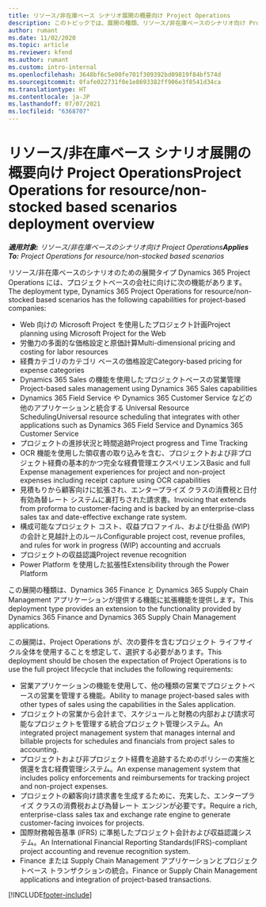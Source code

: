 ```yaml
---
title: リソース/非在庫ベース シナリオ展開の概要向け Project Operations
description: このトピックでは、展開の種類、リソース/非在庫ベースのシナリオ向け Project Operations について説明します。
author: rumant
ms.date: 11/02/2020
ms.topic: article
ms.reviewer: kfend
ms.author: rumant
ms.custom: intro-internal
ms.openlocfilehash: 3648bf6c5e00fe701f309392bd09819f84bf574d
ms.sourcegitcommit: 0fafe022731f0e1e8693382ff906e3f8541d34ca
ms.translationtype: HT
ms.contentlocale: ja-JP
ms.lasthandoff: 07/07/2021
ms.locfileid: "6368707"
---
```

# <a name="project-operations-for-resourcenon-stocked-based-scenarios-deployment-overview"></a><span data-ttu-id="69ba8-103">リソース/非在庫ベース シナリオ展開の概要向け Project Operations</span><span class="sxs-lookup"><span data-stu-id="69ba8-103">Project Operations for resource/non-stocked based scenarios deployment overview</span></span>

<span data-ttu-id="69ba8-104">_**適用対象:** リソース/非在庫ベースのシナリオ向け Project Operations_</span><span class="sxs-lookup"><span data-stu-id="69ba8-104">_**Applies To:** Project Operations for resource/non-stocked based scenarios_</span></span>

<span data-ttu-id="69ba8-105">リソース/非在庫ベースのシナリオのための展開タイプ Dynamics 365 Project Operations には、プロジェクトベースの会社に向けに次の機能があります。</span><span class="sxs-lookup"><span data-stu-id="69ba8-105">The deployment type, Dynamics 365 Project Operations for resource/non-stocked based scenarios has the following capabilities for project-based companies:</span></span>

- <span data-ttu-id="69ba8-106">Web 向けの Microsoft Project を使用したプロジェクト計画</span><span class="sxs-lookup"><span data-stu-id="69ba8-106">Project planning using Microsoft Project for the Web</span></span>
- <span data-ttu-id="69ba8-107">労働力の多面的な価格設定と原価計算</span><span class="sxs-lookup"><span data-stu-id="69ba8-107">Multi-dimensional pricing and costing for labor resources</span></span>
- <span data-ttu-id="69ba8-108">経費カテゴリのカテゴリ ベースの価格設定</span><span class="sxs-lookup"><span data-stu-id="69ba8-108">Category-based pricing for expense categories</span></span>
- <span data-ttu-id="69ba8-109">Dynamics 365 Sales の機能を使用したプロジェクトベースの営業管理</span><span class="sxs-lookup"><span data-stu-id="69ba8-109">Project-based sales management using Dynamics 365 Sales capabilities</span></span>
- <span data-ttu-id="69ba8-110">Dynamics 365 Field Service や Dynamics 365 Customer Service などの他のアプリケーションと統合する Universal Resource Scheduling</span><span class="sxs-lookup"><span data-stu-id="69ba8-110">Universal resource scheduling that integrates with other applications such as Dynamics 365 Field Service and Dynamics 365 Customer Service</span></span>
- <span data-ttu-id="69ba8-111">プロジェクトの進捗状況と時間追跡</span><span class="sxs-lookup"><span data-stu-id="69ba8-111">Project progress and Time Tracking</span></span>
- <span data-ttu-id="69ba8-112">OCR 機能を使用した領収書の取り込みを含む、プロジェクトおよび非プロジェクト経費の基本的かつ完全な経費管理エクスペリエンス</span><span class="sxs-lookup"><span data-stu-id="69ba8-112">Basic and full Expense management experiences for project and non-project expenses including receipt capture using OCR capabilities</span></span>
- <span data-ttu-id="69ba8-113">見積もりから顧客向けに拡張され、エンタープライズ クラスの消費税と日付有効為替レート システムに裏打ちされた請求書。</span><span class="sxs-lookup"><span data-stu-id="69ba8-113">Invoicing that extends from proforma to customer-facing and is backed by an enterprise-class sales tax and date-effective exchange rate system.</span></span>
- <span data-ttu-id="69ba8-114">構成可能なプロジェクト コスト、収益プロファイル、および仕掛品 (WIP) の会計と見越計上のルール</span><span class="sxs-lookup"><span data-stu-id="69ba8-114">Configurable project cost, revenue profiles, and rules for work in progress (WIP) accounting and accruals</span></span>
- <span data-ttu-id="69ba8-115">プロジェクトの収益認識</span><span class="sxs-lookup"><span data-stu-id="69ba8-115">Project revenue recognition</span></span>
- <span data-ttu-id="69ba8-116">Power Platform を使用した拡張性</span><span class="sxs-lookup"><span data-stu-id="69ba8-116">Extensibility through the Power Platform</span></span>

<span data-ttu-id="69ba8-117">この展開の種類は、Dynamics 365 Finance と Dynamics 365 Supply Chain Management アプリケーションが提供する機能に拡張機能を提供します。</span><span class="sxs-lookup"><span data-stu-id="69ba8-117">This deployment type provides an extension to the functionality provided by Dynamics 365 Finance and Dynamics 365 Supply Chain Management applications.</span></span>

<span data-ttu-id="69ba8-118">この展開は、Project Operations が、次の要件を含むプロジェクト ライフサイクル全体を使用することを想定して、選択する必要があります。</span><span class="sxs-lookup"><span data-stu-id="69ba8-118">This deployment should be chosen the expectation of Project Operations is to use the full project lifecycle that includes the following requirements:</span></span>

- <span data-ttu-id="69ba8-119">営業アプリケーションの機能を使用して、他の種類の営業でプロジェクトベースの営業を管理する機能。</span><span class="sxs-lookup"><span data-stu-id="69ba8-119">Ability to manage project-based sales with other types of sales using the capabilities in the Sales application.</span></span>
- <span data-ttu-id="69ba8-120">プロジェクトの営業から会計まで、スケジュールと財務の内部および請求可能なプロジェクトを管理する統合プロジェクト管理システム。</span><span class="sxs-lookup"><span data-stu-id="69ba8-120">An integrated project management system that manages internal and billable projects for schedules and financials from project sales to accounting.</span></span>
- <span data-ttu-id="69ba8-121">プロジェクトおよび非プロジェクト経費を追跡するためのポリシーの実施と償還を含む経費管理システム。</span><span class="sxs-lookup"><span data-stu-id="69ba8-121">An expense management system that includes policy enforcements and reimbursements for tracking project and non-project expenses.</span></span>
- <span data-ttu-id="69ba8-122">プロジェクトの顧客向け請求書を生成するために、充実した、エンタープライズ クラスの消費税および為替レート エンジンが必要です。</span><span class="sxs-lookup"><span data-stu-id="69ba8-122">Require a rich, enterprise-class sales tax and exchange rate engine to generate customer-facing invoices for projects.</span></span>
- <span data-ttu-id="69ba8-123">国際財務報告基準 (IFRS) に準拠したプロジェクト会計および収益認識システム。</span><span class="sxs-lookup"><span data-stu-id="69ba8-123">An International Financial Reporting Standards(IFRS)-compliant project accounting and revenue recognition system.</span></span>
- <span data-ttu-id="69ba8-124">Finance または Supply Chain Management アプリケーションとプロジェクトベース トランザクションの統合。</span><span class="sxs-lookup"><span data-stu-id="69ba8-124">Finance or Supply Chain Management applications and integration of project-based transactions.</span></span>


[!INCLUDE[footer-include](../includes/footer-banner.md)]
